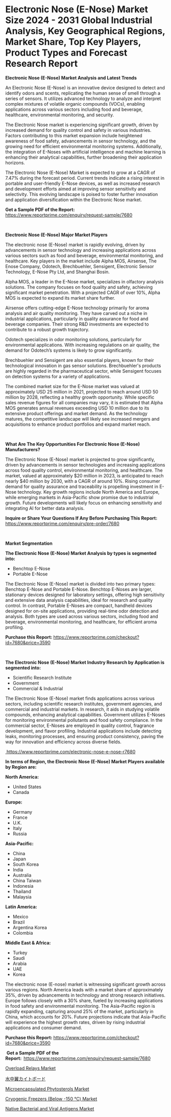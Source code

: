 <p><h1>Electronic Nose (E-Nose) Market Size 2024 - 2031 Global Industrial Analysis, Key Geographical Regions, Market Share, Top Key Players, Product Types and Forecast Research Report</h1></p><p><strong>Electronic Nose (E-Nose) Market Analysis and Latest Trends</strong></p>
<p><p>An Electronic Nose (E-Nose) is an innovative device designed to detect and identify odors and scents, replicating the human sense of smell through a series of sensors. It utilizes advanced technology to analyze and interpret complex mixtures of volatile organic compounds (VOCs), enabling applications across various sectors including food and beverage, healthcare, environmental monitoring, and security.</p><p>The Electronic Nose market is experiencing significant growth, driven by increased demand for quality control and safety in various industries. Factors contributing to this market expansion include heightened awareness of food safety, advancements in sensor technology, and the growing need for efficient environmental monitoring systems. Additionally, the integration of E-Noses with artificial intelligence and machine learning is enhancing their analytical capabilities, further broadening their application horizons.</p><p>The Electronic Nose (E-Nose) Market is expected to grow at a CAGR of 7.47% during the forecast period. Current trends indicate a rising interest in portable and user-friendly E-Nose devices, as well as increased research and development efforts aimed at improving sensor sensitivity and selectivity. This evolving landscape is poised to foster further innovation and application diversification within the Electronic Nose market.</p></p>
<p><strong>Get a Sample PDF of the Report:&nbsp;</strong> <a href="https://www.reportprime.com/enquiry/request-sample/7680">https://www.reportprime.com/enquiry/request-sample/7680</a></p>
<p>&nbsp;</p>
<p><strong>Electronic Nose (E-Nose) Major Market Players</strong></p>
<p><p>The electronic nose (E-Nose) market is rapidly evolving, driven by advancements in sensor technology and increasing applications across various sectors such as food and beverage, environmental monitoring, and healthcare. Key players in the market include Alpha MOS, Airsense, The Enose Company, Odotech, Brechbuehler, Sensigent, Electronic Sensor Technology, E-Nose Pty Ltd, and Shanghai Bosin.</p><p>Alpha MOS, a leader in the E-Nose market, specializes in olfactory analysis solutions. The company focuses on food quality and safety, achieving significant market penetration. With a projected CAGR of over 10%, Alpha MOS is expected to expand its market share further.</p><p>Airsense offers cutting-edge E-Nose technology primarily for aroma analysis and air quality monitoring. They have carved out a niche in industrial applications, particularly in quality assurance for food and beverage companies. Their strong R&D investments are expected to contribute to a robust growth trajectory.</p><p>Odotech specializes in odor monitoring solutions, particularly for environmental applications. With increasing regulations on air quality, the demand for Odotech’s systems is likely to grow significantly.</p><p>Brechbuehler and Sensigent are also essential players, known for their technological innovation in gas sensor solutions. Brechbuehler's products are highly regarded in the pharmaceutical sector, while Sensigent focuses on detection systems for a variety of applications.</p><p>The combined market size for the E-Nose market was valued at approximately USD 25 million in 2021, projected to reach around USD 50 million by 2028, reflecting a healthy growth opportunity. While specific sales revenue figures for all companies may vary, it is estimated that Alpha MOS generates annual revenues exceeding USD 10 million due to its extensive product offerings and market demand. As the technology matures, the competitive landscape will likely see increased mergers and acquisitions to enhance product portfolios and expand market reach.</p></p>
<p>&nbsp;</p>
<p><strong>What Are The Key Opportunities For Electronic Nose (E-Nose) Manufacturers?</strong></p>
<p><p>The Electronic Nose (E-Nose) market is projected to grow significantly, driven by advancements in sensor technologies and increasing applications across food quality control, environmental monitoring, and healthcare. The market, valued at approximately $20 million in 2023, is anticipated to reach nearly $40 million by 2030, with a CAGR of around 10%. Rising consumer demand for quality assurance and traceability is propelling investment in E-Nose technology. Key growth regions include North America and Europe, while emerging markets in Asia-Pacific show promise due to industrial growth. Future developments will likely focus on enhancing sensitivity and integrating AI for better data analysis.</p></p>
<p><strong>Inquire or Share Your Questions If Any Before Purchasing This Report:</strong> <a href="https://www.reportprime.com/enquiry/pre-order/7680">https://www.reportprime.com/enquiry/pre-order/7680</a></p>
<p>&nbsp;</p>
<p><strong>Market Segmentation</strong></p>
<p><strong>The Electronic Nose (E-Nose) Market Analysis by types is segmented into:</strong></p>
<p><ul><li>Benchtop E-Nose</li><li>Portable E-Nose</li></ul></p>
<p><p>The Electronic Nose (E-Nose) market is divided into two primary types: Benchtop E-Nose and Portable E-Nose. Benchtop E-Noses are larger, stationary devices designed for laboratory settings, offering high sensitivity and extensive data analysis capabilities, ideal for research and quality control. In contrast, Portable E-Noses are compact, handheld devices designed for on-site applications, providing real-time odor detection and analysis. Both types are used across various sectors, including food and beverage, environmental monitoring, and healthcare, for efficient aroma profiling.</p></p>
<p><strong>Purchase this Report:&nbsp;</strong><a href="https://www.reportprime.com/checkout?id=7680&price=3590">https://www.reportprime.com/checkout?id=7680&price=3590</a></p>
<p>&nbsp;</p>
<p><strong>The Electronic Nose (E-Nose) Market Industry Research by Application is segmented into:</strong></p>
<p><ul><li>Scientific Research Institute</li><li>Government</li><li>Commercial & Industrial</li></ul></p>
<p><p>The Electronic Nose (E-Nose) market finds applications across various sectors, including scientific research institutes, government agencies, and commercial and industrial markets. In research, it aids in studying volatile compounds, enhancing analytical capabilities. Government utilizes E-Noses for monitoring environmental pollutants and food safety compliance. In the commercial sector, E-Noses are employed in quality control, fragrance development, and flavor profiling. Industrial applications include detecting leaks, monitoring processes, and ensuring product consistency, paving the way for innovation and efficiency across diverse fields.</p></p>
<p><a href="https://www.reportprime.com/electronic-nose-e-nose-r7680">&nbsp;https://www.reportprime.com/electronic-nose-e-nose-r7680</a></p>
<p><strong>In terms of Region, the Electronic Nose (E-Nose) Market Players available by Region are:</strong></p>
<p>
    <p> <strong> North America: </strong>
        <ul>
            <li>United States</li>
            <li>Canada</li>
        </ul>
        </p> 
    <p> <strong> Europe: </strong>
        <ul>
            <li>Germany</li>
            <li>France</li>
            <li>U.K.</li>
            <li>Italy</li>
            <li>Russia</li>
        </ul>
        </p> 
    <p> <strong> Asia-Pacific: </strong>
        <ul>
            <li>China</li>
            <li>Japan</li>
            <li>South Korea</li>
            <li>India</li>
            <li>Australia</li>
            <li>China Taiwan</li>
            <li>Indonesia</li>
            <li>Thailand</li>
            <li>Malaysia</li>
        </ul>
        </p> 
    <p> <strong> Latin America: </strong>
        <ul>
            <li>Mexico</li>
            <li>Brazil</li>
            <li>Argentina Korea</li>
            <li>Colombia</li>
        </ul>
        </p> 
    <p> <strong> Middle East & Africa: </strong>
        <ul>
            <li>Turkey</li>
            <li>Saudi</li>
            <li>Arabia</li>
            <li>UAE</li>
            <li>Korea</li>
        </ul>
    </p>
    </p>
<p><p>The electronic nose (E-nose) market is witnessing significant growth across various regions. North America leads with a market share of approximately 35%, driven by advancements in technology and strong research initiatives. Europe follows closely with a 30% share, fueled by increasing applications in food safety and environmental monitoring. The Asia-Pacific region is rapidly expanding, capturing around 25% of the market, particularly in China, which accounts for 20%. Future projections indicate that Asia-Pacific will experience the highest growth rates, driven by rising industrial applications and consumer demand.</p></p>
<p><strong>Purchase this Report: </strong><a href="https://www.reportprime.com/checkout?id=7680&price=3590">https://www.reportprime.com/checkout?id=7680&price=3590</a></p>
<p>&nbsp;<strong>Get a Sample PDF of the Report:&nbsp;&nbsp;</strong><a href="https://www.reportprime.com/enquiry/request-sample/7680">https://www.reportprime.com/enquiry/request-sample/7680</a></p>
<p><strong></strong></p>
<p><p><a href="https://www.linkedin.com/pulse/analyzing-key-drivers-overload-relays-market-trends-future-pmwne?trackingId=6WQhXj9pTQ2OsEXmtmiETA%3D%3D">Overload Relays Market</a></p><p><a href="https://medium.com/@natkinneij6j/hydrofoil-kiteboard-market-%E3%81%AF-%E3%82%B3%E3%82%B9%E3%83%88%E7%AE%A1%E7%90%86%E3%81%A8%E5%8A%B9%E7%8E%87%E5%90%91%E4%B8%8A%E3%82%92%E5%84%AA%E5%85%88%E3%81%97%E3%81%BE%E3%81%99-%E3%81%95%E3%82%89%E3%81%AB-%E5%A0%B1%E5%91%8A%E6%9B%B8%E3%81%AF%E5%B8%82%E5%A0%B4%E3%81%AE%E9%9C%80%E8%A6%81%E9%9D%A2%E3%81%A8%E4%BE%9B%E7%B5%A6%E9%9D%A2%E3%81%AE%E4%B8%A1%E6%96%B9%E3%82%92%E3%82%AB%E3%83%90%E3%83%BC%E3%81%97%E3%81%A6%E3%81%84%E3%81%BE%E3%81%99-hydrofoil-kiteboard-a2b5e96bd068">水中翼カイトボード</a></p><p><a href="https://medium.com/@stewart.churchill9078/microencapsulated-phytosterols-market-global-market-trends-and-market-forecast-2024-2031-00b1fd4290a9">Microencapsulated Phytosterols Market</a></p><p><a href="https://github.com/BellAuer/Market-Research-Report-List-1/blob/main/cryogenic-freezers-below-150-market.md">Cryogenic Freezers (Below -150 ℃) Market</a></p><p><a href="https://medium.com/@stewart.churchill9078/comprehensive-analysis-of-the-global-native-bacterial-and-viral-antigens-market-growth-trends-46e225ea4a9a">Native Bacterial and Viral Antigens Market</a></p></p>